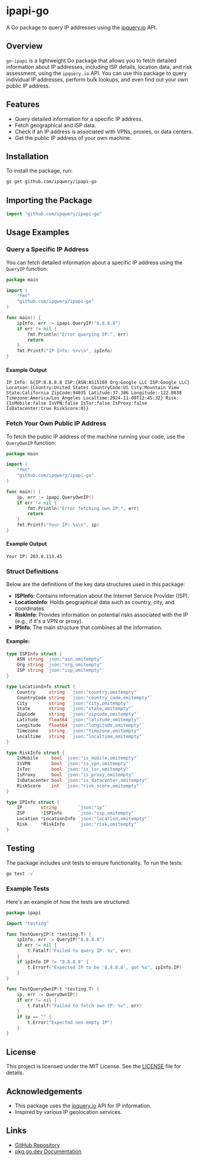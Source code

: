 # ipapi-go

A Go package to query IP addresses using the [ipquery.io](https://ipquery.io) API.

## Overview

`go-ipapi` is a lightweight Go package that allows you to fetch detailed information about IP addresses, including ISP details, location data, and risk assessment, using the `ipquery.io` API. You can use this package to query individual IP addresses, perform bulk lookups, and even find out your own public IP address.

## Features

- Query detailed information for a specific IP address.
- Fetch geographical and ISP data.
- Check if an IP address is associated with VPNs, proxies, or data centers.
- Get the public IP address of your own machine.

## Installation

To install the package, run:

```bash
go get github.com/ipqwery/ipapi-go
```

## Importing the Package

```go
import "github.com/ipqwery/ipapi-go"
```

## Usage Examples

### Query a Specific IP Address

You can fetch detailed information about a specific IP address using the `QueryIP` function:

```go
package main

import (
    "fmt"
    "github.com/ipqwery/ipapi-go"
)

func main() {
    ipInfo, err := ipapi.QueryIP("8.8.8.8")
    if err != nil {
        fmt.Println("Error querying IP:", err)
        return
    }
    fmt.Printf("IP Info: %+v\n", ipInfo)
}
```

#### Example Output
```
IP Info: &{IP:8.8.8.8 ISP:{ASN:AS15169 Org:Google LLC ISP:Google LLC} Location:{Country:United States CountryCode:US City:Mountain View State:California ZipCode:94035 Latitude:37.386 Longitude:-122.0838 Timezone:America/Los_Angeles Localtime:2024-11-09T12:45:32} Risk:{IsMobile:false IsVPN:false IsTor:false IsProxy:false IsDatacenter:true RiskScore:0}}
```

### Fetch Your Own Public IP Address

To fetch the public IP address of the machine running your code, use the `QueryOwnIP` function:

```go
package main

import (
    "fmt"
    "github.com/ipqwery/ipapi-go"
)

func main() {
    ip, err := ipapi.QueryOwnIP()
    if err != nil {
        fmt.Println("Error fetching own IP:", err)
        return
    }
    fmt.Printf("Your IP: %s\n", ip)
}
```

#### Example Output
```
Your IP: 203.0.113.45
```

### Struct Definitions

Below are the definitions of the key data structures used in this package:

- **ISPInfo**: Contains information about the Internet Service Provider (ISP).
- **LocationInfo**: Holds geographical data such as country, city, and coordinates.
- **RiskInfo**: Provides information on potential risks associated with the IP (e.g., if it's a VPN or proxy).
- **IPInfo**: The main structure that combines all the information.

#### Example:
```go
type ISPInfo struct {
    ASN string `json:"asn,omitempty"`
    Org string `json:"org,omitempty"`
    ISP string `json:"isp,omitempty"`
}

type LocationInfo struct {
    Country     string  `json:"country,omitempty"`
    CountryCode string  `json:"country_code,omitempty"`
    City        string  `json:"city,omitempty"`
    State       string  `json:"state,omitempty"`
    ZipCode     string  `json:"zipcode,omitempty"`
    Latitude    float64 `json:"latitude,omitempty"`
    Longitude   float64 `json:"longitude,omitempty"`
    Timezone    string  `json:"timezone,omitempty"`
    Localtime   string  `json:"localtime,omitempty"`
}

type RiskInfo struct {
    IsMobile     bool `json:"is_mobile,omitempty"`
    IsVPN        bool `json:"is_vpn,omitempty"`
    IsTor        bool `json:"is_tor,omitempty"`
    IsProxy      bool `json:"is_proxy,omitempty"`
    IsDatacenter bool `json:"is_datacenter,omitempty"`
    RiskScore    int  `json:"risk_score,omitempty"`
}

type IPInfo struct {
    IP       string        `json:"ip"`
    ISP      *ISPInfo      `json:"isp,omitempty"`
    Location *LocationInfo `json:"location,omitempty"`
    Risk     *RiskInfo     `json:"risk,omitempty"`
}
```

## Testing

The package includes unit tests to ensure functionality. To run the tests:

```bash
go test -v
```

### Example Tests

Here's an example of how the tests are structured:

```go
package ipapi

import "testing"

func TestQueryIP(t *testing.T) {
    ipInfo, err := QueryIP("8.8.8.8")
    if err != nil {
        t.Fatalf("Failed to query IP: %v", err)
    }
    if ipInfo.IP != "8.8.8.8" {
        t.Errorf("Expected IP to be '8.8.8.8', got %s", ipInfo.IP)
    }
}

func TestQueryOwnIP(t *testing.T) {
    ip, err := QueryOwnIP()
    if err != nil {
        t.Fatalf("Failed to fetch own IP: %v", err)
    }
    if ip == "" {
        t.Error("Expected non-empty IP")
    }
}
```

## License

This project is licensed under the MIT License. See the [LICENSE](LICENSE) file for details.

## Acknowledgements

- This package uses the [ipquery.io](https://ipquery.io) API for IP information.
- Inspired by various IP geolocation services.

## Links

- [GitHub Repository](https://github.com/ipqwery/go-ipapi)
- [pkg.go.dev Documentation](https://pkg.go.dev/github.com/ipqwery/go-ipapi)

